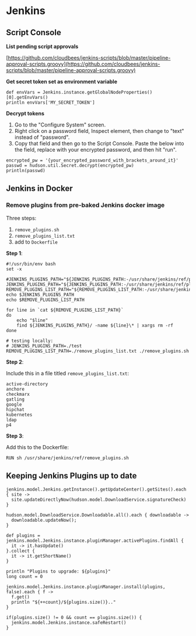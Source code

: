 # Jenkins

## Script Console <a href="script-console" id="script-console"></a>

**List pending script approvals**

[https://github.com/cloudbees/jenkins-scripts/blob/master/pipeline-approval-scripts.groovy](https://github.com/cloudbees/jenkins-scripts/blob/master/pipeline-approval-scripts.groovy)

**Get secret token set as environment variable**

```
def envVars = Jenkins.instance.getGlobalNodeProperties()[0].getEnvVars() 
println envVars['MY_SECRET_TOKEN']
```

**Decrypt tokens**

1. Go to the "Configure System" screen.
2. Right click on a password field, Inspect element, then change to "text" instead of "password".
3. Copy that field and then go to the Script Console. Paste the below into the field, replace with your encrypted password, and then hit "run".

```
encrypted_pw = '{your_encrypted_password_with_brackets_around_it}'
passwd = hudson.util.Secret.decrypt(encrypted_pw)
println(passwd)
```

## Jenkins in Docker <a href="jenkins-in-docker" id="jenkins-in-docker"></a>

### Remove plugins from pre-baked Jenkins docker image <a href="remove-plugins-from-pre-baked-jenkins-docker-image" id="remove-plugins-from-pre-baked-jenkins-docker-image"></a>

Three steps:

1. `remove_plugins.sh`
2. `remove_plugins_list.txt`
3. add to `Dockerfile`

**Step 1**:

```
#!/usr/bin/env bash
set -x

#JENKINS_PLUGINS_PATH="${JENKINS_PLUGINS_PATH:-/usr/share/jenkins/ref/plugins}"
JENKINS_PLUGINS_PATH="${JENKINS_PLUGINS_PATH:-/usr/share/jenkins/ref/plugins}"
REMOVE_PLUGINS_LIST_PATH="${REMOVE_PLUGINS_LIST_PATH:-/usr/share/jenkins/ref/remove_plugins_list.txt}"
echo $JENKINS_PLUGINS_PATH
echo $REMOVE_PLUGINS_LIST_PATH

for line in `cat ${REMOVE_PLUGINS_LIST_PATH}`
do
    echo "$line"
    find ${JENKINS_PLUGINS_PATH}/ -name ${line}\* | xargs rm -rf
done

# testing locally:
# JENKINS_PLUGINS_PATH=./test REMOVE_PLUGINS_LIST_PATH=./remove_plugins_list.txt ./remove_plugins.sh
```

**Step 2**:

Include this in a file titled `remove_plugins_list.txt`:

```
active-directory
anchore
checkmarx
gatling
google
hipchat
kubernetes
ldap
p4
```

**Step 3**:

Add this to the Dockerfile:

```
RUN sh /usr/share/jenkins/ref/remove_plugins.sh
```

## Keeping Jenkins Plugins up to date <a href="keeping-jenkins-plugins-up-to-date" id="keeping-jenkins-plugins-up-to-date"></a>

```
jenkins.model.Jenkins.getInstance().getUpdateCenter().getSites().each { site ->
  site.updateDirectlyNow(hudson.model.DownloadService.signatureCheck)
}

hudson.model.DownloadService.Downloadable.all().each { downloadable ->
  downloadable.updateNow();
}

def plugins = jenkins.model.Jenkins.instance.pluginManager.activePlugins.findAll {
  it -> it.hasUpdate()
}.collect {
  it -> it.getShortName()
}

println "Plugins to upgrade: ${plugins}"
long count = 0

jenkins.model.Jenkins.instance.pluginManager.install(plugins, false).each { f ->
  f.get()
  println "${++count}/${plugins.size()}.."
}

if(plugins.size() != 0 && count == plugins.size()) {
  jenkins.model.Jenkins.instance.safeRestart()
}
```
